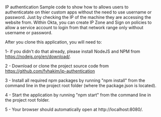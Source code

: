 IP authentication Sample code to show how to allows users to authenticatate on thier custom apps without the need to use username or password. Just by checking the IP of the machine they are accessing the website from. Within Okta, you can create IP Zone and Sign on policies to allow a service account to login from that network range only without username or password.

After you clone this application, you will need to:

1- if you didn't do that already, please install NodeJS and NPM from https://nodejs.org/en/download/.

2 - Download or clone the project source code from https://github.com/fvhakim/ip-authentication

3 - Install all required npm packages by running "npm install" from the command line in the project root folder (where the package.json is located).

4 - Start the application by running "npm start" from the command line in the project root folder.

5 - Your browser should automatically open at http://localhost:8080/.

